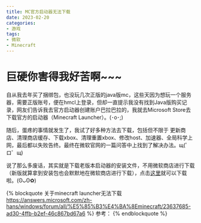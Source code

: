 ```yaml
---
title: MC官方启动器无法下载
date: 2023-02-20
categories:
- 游戏
tags: 
- 微软
- Minecraft
---
```

# 巨硬你害得我好苦啊~~~

自从我去年买了捆绑包，也没玩几次正版的java版mc，这些天因为想玩一个服务器，需要正版账号，便在hmcl上登录，但却一直提示我没有找到Java版购买记录，网友们告诉我去官方启动器创建账户巴拉巴拉的，我就去Microsoft Store去下载官方的启动器（Minecraft Launcher）。(･o･;)
  
  
随后，蛋疼的事情就发生了，我试了好多种方法去下载，包括但不限于 更新商店、清理商店缓存、下载xbox、清理重置xbox、修改host、加速器、全局科学上网，最后都以失败告终。最终在微软官网的一篇问答中上找到了解决办法。щ(゜ロ゜щ)
  
  
说了那么多废话，其实就是下载老版本启动器的安装文件，不用微软商店进行下载（新版就算拿到安装包也会默默地在微软商店进行下载），点击[这里](https://launcher.mojang.com/download/MinecraftInstaller.msi "实际上只要搜 下载不了mclauncher就可以找到...")就可以下载啦。(ʘᴗʘ✿)

{% blockquote 关于minecraft launcher无法下载 https://answers.microsoft.com/zh-hans/windows/forum/all/%E5%85%B3%E4%BA%8Eminecraft/23637685-ad30-4ffb-b2ef-46c867bd67a6 %}
参考：
{% endblockquote %}